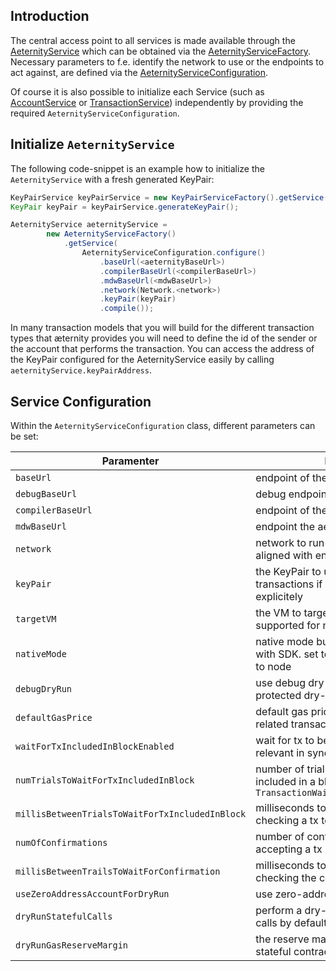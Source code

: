 ## Introduction
The central access point to all services is made available through the [AeternityService](https://github.com/kryptokrauts/aepp-sdk-java/blob/master/src/main/java/com/kryptokrauts/aeternity/sdk/service/aeternity/impl/AeternityService.java) which can be obtained via the [AeternityServiceFactory](https://github.com/kryptokrauts/aepp-sdk-java/blob/master/src/main/java/com/kryptokrauts/aeternity/sdk/service/aeternity/AeternityServiceFactory.java).
Necessary parameters to f.e. identify the network to use or the endpoints to act against, are defined via the [AeternityServiceConfiguration](https://github.com/kryptokrauts/aepp-sdk-java/blob/master/src/main/java/com/kryptokrauts/aeternity/sdk/service/aeternity/AeternityServiceConfiguration.java).

Of course it is also possible to initialize each Service (such as [AccountService](https://github.com/kryptokrauts/aepp-sdk-java/blob/master/src/main/java/com/kryptokrauts/aeternity/sdk/service/account/AccountService.java) or [TransactionService](https://github.com/kryptokrauts/aepp-sdk-java/blob/master/src/main/java/com/kryptokrauts/aeternity/sdk/service/transaction/TransactionService.java)) independently by providing the required `AeternityServiceConfiguration`.

## Initialize `AeternityService`
The following code-snippet is an example how to initialize the `AeternityService` with a fresh generated KeyPair:

```java
KeyPairService keyPairService = new KeyPairServiceFactory().getService();
KeyPair keyPair = keyPairService.generateKeyPair();

AeternityService aeternityService =
        new AeternityServiceFactory()
            .getService(
                AeternityServiceConfiguration.configure()
                    .baseUrl(<aeternityBaseUrl>)
                    .compilerBaseUrl(<compilerBaseUrl>)
                    .mdwBaseUrl(<mdwBaseUrl>)
                    .network(Network.<network>)
                    .keyPair(keyPair)
                    .compile());
```

In many transaction models that you will build for the different transaction types that æternity provides you will need
to define the id of the sender or the account that performs the transaction.
You can access the address of the KeyPair configured for the AeternityService easily by calling `aeternityService.keyPairAddress`.

## Service Configuration
Within the `AeternityServiceConfiguration` class, different parameters can be set:

| **Paramenter**                                    | **Description**                                                                                                           | **Default** |
| -----------                                       | -----------                                                                                                               | ----------- |
| `baseUrl`                                         | endpoint of the aeternity node                                                                                            | `https://testnet.aeternity.io` |
| `debugBaseUrl`                                    | debug endpoint of the aeternity node                                                                                      | `https://testnet.aeternity.io` |
| `compilerBaseUrl`                                 | endpoint of the Sophia http compiler                                                                                      | `https://compiler.aeternity.io` |
| `mdwBaseUrl`                                      | endpoint the aeternity middleware                                                                                         | `https://testnet.aeternity.io/mdw` |
| `network`                                         | network to run against - should be aligned with endpoint of the node                                                      | [Network](https://github.com/kryptokrauts/aepp-sdk-java/blob/master/src/main/java/com/kryptokrauts/aeternity/sdk/constants/Network.java) . `TESTNET` |
| `keyPair`                                         | the KeyPair to use for signing transactions if no KeyPair is provided explicitely                                         | - |
| `targetVM`                                        | the VM to target, since Iris only FATE is supported for new contracts                                                     | [VirtualMachine](https://github.com/kryptokrauts/aepp-sdk-java/blob/master/src/main/java/com/kryptokrauts/aeternity/sdk/constants/VirtualMachine.java) . `FATE` |
| `nativeMode`                                      | native mode builds transaction model with SDK. set to false to build via API call to node                                 | `true` |
| `debugDryRun`                                     | use debug dry-run endpoint instead of protected dry-run endpoint                                                          | `false` |
| `defaultGasPrice`                                 | default gas price to be used in contract related transactions                                                             | `1000000000` |
| `waitForTxIncludedInBlockEnabled`                 | wait for tx to be included in a block (only relevant in synchronous functions)                                            | `true` |
| `numTrialsToWaitForTxIncludedInBlock`             | number of trials to wait for a tx to be included in a block before throwing a `TransactionWaitTimeoutExpiredException`    | `60` |
| `millisBetweenTrialsToWaitForTxIncludedInBlock`   | milliseconds to wait between trials for checking a tx to be included in a block                                           | `1000L` |
| `numOfConfirmations`                              | number of confirmations to wait for accepting a tx                                                                        | `10` |
| `millisBetweenTrailsToWaitForConfirmation`        | milliseconds to wait between trials for checking the confirmation                                                         | `10000L` |
| `useZeroAddressAccountForDryRun`                  | use zero-address-account for dry-run                                                                                      | `true` |
| `dryRunStatefulCalls`                             | perform a dry-run for stateful contract calls by default                                                                  | `true` |
| `dryRunGasReserveMargin`                          | the reserve margin to use for gasLimit in stateful contract calls                                                         | `1.25f` |
